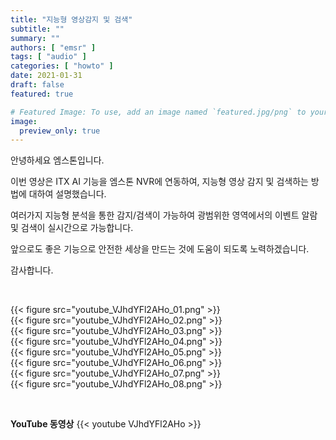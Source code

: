 ```yaml
---
title: "지능형 영상감지 및 검색"
subtitle: ""
summary: ""
authors: [ "emsr" ]
tags: [ "audio" ]
categories: [ "howto" ]
date: 2021-01-31
draft: false
featured: true

# Featured Image: To use, add an image named `featured.jpg/png` to your page's folder.
image:
  preview_only: true
---
```


안녕하세요 엠스톤입니다.

이번 영상은 ITX AI 기능을 엠스톤 NVR에 연동하여, 지능형 영상 감지 및 검색하는 방법에 대하여 설명했습니다.

여러가지 지능형 분석을 통한 감지/검색이 가능하여 광범위한 영역에서의 이벤트 알람 및 검색이 실시간으로 가능합니다.

앞으로도 좋은 기능으로 안전한 세상을 만드는 것에 도움이 되도록 노력하겠습니다.

감사합니다.

&nbsp;

<div class="container"><div class="row no-gutters">
<div class="col-sm-6">{{< figure src="youtube_VJhdYFl2AHo_01.png" >}}</div>
<div class="col-sm-6">{{< figure src="youtube_VJhdYFl2AHo_02.png" >}}</div>
<div class="col-sm-6">{{< figure src="youtube_VJhdYFl2AHo_03.png" >}}</div>
<div class="col-sm-6">{{< figure src="youtube_VJhdYFl2AHo_04.png" >}}</div>
<div class="col-sm-6">{{< figure src="youtube_VJhdYFl2AHo_05.png" >}}</div>
<div class="col-sm-6">{{< figure src="youtube_VJhdYFl2AHo_06.png" >}}</div>
<div class="col-sm-6">{{< figure src="youtube_VJhdYFl2AHo_07.png" >}}</div>
<div class="col-sm-6">{{< figure src="youtube_VJhdYFl2AHo_08.png" >}}</div>
</div></div>

&nbsp;

**YouTube 동영상**
{{< youtube VJhdYFl2AHo >}}
